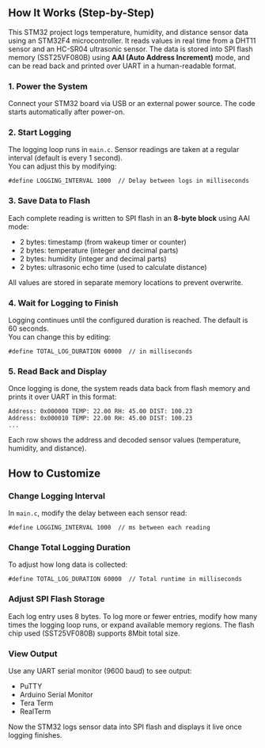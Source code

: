 ## How It Works (Step-by-Step)

This STM32 project logs temperature, humidity, and distance sensor data using an STM32F4 microcontroller. It reads values in real time from a DHT11 sensor and an HC-SR04 ultrasonic sensor. The data is stored into SPI flash memory (SST25VF080B) using **AAI (Auto Address Increment)** mode, and can be read back and printed over UART in a human-readable format.

### 1. Power the System  
Connect your STM32 board via USB or an external power source. The code starts automatically after power-on.

### 2. Start Logging  
The logging loop runs in `main.c`. Sensor readings are taken at a regular interval (default is every 1 second).  
You can adjust this by modifying:
```
#define LOGGING_INTERVAL 1000  // Delay between logs in milliseconds
```

### 3. Save Data to Flash  
Each complete reading is written to SPI flash in an **8-byte block** using AAI mode:
- 2 bytes: timestamp (from wakeup timer or counter)
- 2 bytes: temperature (integer and decimal parts)
- 2 bytes: humidity (integer and decimal parts)
- 2 bytes: ultrasonic echo time (used to calculate distance)

All values are stored in separate memory locations to prevent overwrite.

### 4. Wait for Logging to Finish  
Logging continues until the configured duration is reached. The default is 60 seconds.  
You can change this by editing:
```
#define TOTAL_LOG_DURATION 60000  // in milliseconds
```

### 5. Read Back and Display  
Once logging is done, the system reads data back from flash memory and prints it over UART in this format:
```
Address: 0x000000 TEMP: 22.00 RH: 45.00 DIST: 100.23
Address: 0x000010 TEMP: 22.00 RH: 45.00 DIST: 100.23
...
```

Each row shows the address and decoded sensor values (temperature, humidity, and distance).

## How to Customize

### Change Logging Interval
In `main.c`, modify the delay between each sensor read:
```
#define LOGGING_INTERVAL 1000  // ms between each reading
```

### Change Total Logging Duration
To adjust how long data is collected:
```
#define TOTAL_LOG_DURATION 60000  // Total runtime in milliseconds
```

### Adjust SPI Flash Storage
Each log entry uses 8 bytes. To log more or fewer entries, modify how many times the logging loop runs, or expand available memory regions. The flash chip used (SST25VF080B) supports 8Mbit total size.

### View Output
Use any UART serial monitor (9600 baud) to see output:
- PuTTY  
- Arduino Serial Monitor  
- Tera Term  
- RealTerm  

Now the STM32 logs sensor data into SPI flash and displays it live once logging finishes.
